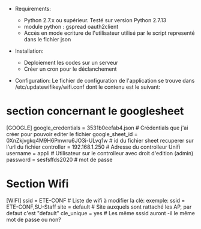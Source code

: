 - Requirements:
    - Python 2.7.x ou supérieur. Testé sur version Python 2.7.13
    - module python : gspread oauth2client
    - Accès en mode ecriture de l'utilisateur utilisé par le script representé dans le fichier json

- Installation:
    - Deploiement les codes sur un serveur
    - Créer un cron pour le déclanchement


- Configuration:
Le fichier de configuration de l'application se trouve dans /etc/updatewifikey/wifi.conf dont le contenu est le suivant:

# section concernant le googlesheet
[GOOGLE]
google_credentials = 3531b0eefab4.json                          # Crédentials que j'ai créer pour pouvoir editer le fichier
google_sheet_id = 0XnZkjvgkq4M9H6Pmwru6JO3i-ULvq1w              # id du fichier sheet recuperer sur l'url du fichier
controller = 192.168.1.250                                      # Adresse du controlleur Unifi
username = appli                                                # Utilisateur sur le controlleur avec droit d'edition (admin)
password = sesfsffds2020                                        # mot de passe

# Section Wifi
[WIFI]
ssid = ETE-CONF                                                 # Liste de wifi à modifier la clé: exemple: ssid = ETE-CONF,SU-Staff
site = default                                                  # Site auxquels sont rattaché les AP, par defaut c'est "default"
cle_unique = yes                                                # Les même sssid auront -il le même mot de passe ou non?